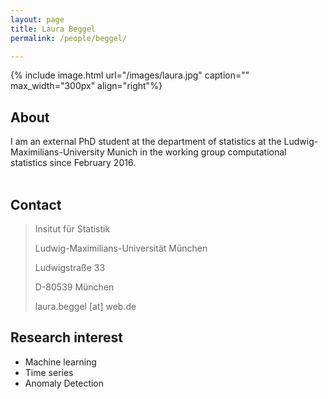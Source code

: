 ```yaml
---
layout: page
title: Laura Beggel
permalink: /people/beggel/

---
```



{% include image.html url="/images/laura.jpg" caption="" max_width="300px" align="right"%}

## About

I am an external PhD student at the department of statistics at the Ludwig-Maximilians-University Munich in the working group computational statistics since February 2016. 
<br> 
<br>




## Contact

> Insitut für Statistik
>
> Ludwig-Maximilians-Universität München
>
> Ludwigstraße 33
>
> D-80539 München
>
> laura.beggel [at] web.de



## Research interest

* Machine learning
* Time series
* Anomaly Detection